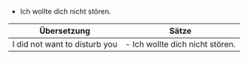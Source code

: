 
- Ich wollte dich nicht stören.

| Übersetzung | Sätze                               |
|--------------------------------|------------------------------------------------------------------------|
| I did not want to disturb you  | -  Ich wollte dich nicht stören.|
